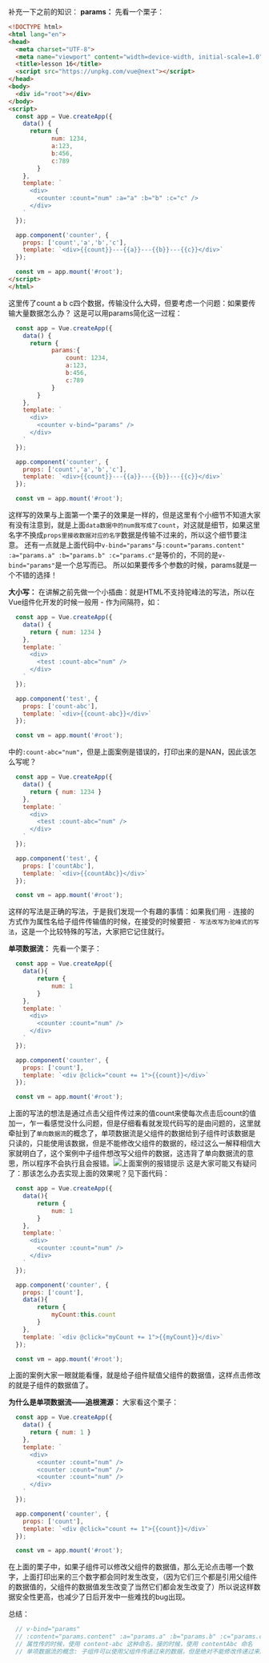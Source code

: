 ﻿补充一下之前的知识：
**params：**
先看一个栗子：

```html
<!DOCTYPE html>
<html lang="en">
<head>
  <meta charset="UTF-8">
  <meta name="viewport" content="width=device-width, initial-scale=1.0">
  <title>lesson 16</title>
  <script src="https://unpkg.com/vue@next"></script>
</head>
<body>
  <div id="root"></div>
</body>
<script>
  const app = Vue.createApp({
    data() {
      return { 
            num: 1234,
            a:123,
            b:456,
            c:789
        }
    },
    template: `
      <div>
        <counter :count="num" :a="a" :b="b" :c="c" />
      </div>
    `
  });

  app.component('counter', {
    props: ['count','a','b','c'],
    template: `<div>{{count}}---{{a}}---{{b}}---{{c}}</div>`
  });

  const vm = app.mount('#root');
</script>
</html>

```
这里传了count a b c四个数据，传输没什么大碍，但要考虑一个问题：如果要传输大量数据怎么办？
这是可以用params简化这一过程：

```javascript
  const app = Vue.createApp({
    data() {
      return { 
            params:{
                count: 1234,
                a:123,
                b:456,
                c:789
            }
        }
    },
    template: `
      <div>
        <counter v-bind="params" />
      </div>
    `
  });

  app.component('counter', {
    props: ['count','a','b','c'],
    template: `<div>{{count}}---{{a}}---{{b}}---{{c}}</div>`
  });

  const vm = app.mount('#root');
```
这样写的效果与上面第一个栗子的效果是一样的，但是这里有个小细节不知道大家有没有注意到，就是上面`data数据中的num我写成了count`，对这就是细节，如果这里名字不换成`props里接收数据对应的名字`数据是传输不过来的，所以这个细节要注意。
还有一点就是上面代码中`v-bind="params"`与`:count="params.content" :a="params.a" :b="params.b" :c="params.c"`是等价的，不同的是`v-bind="params"`是一个总写而已。
所以如果要传多个参数的时候，params就是一个不错的选择！

**大小写：**
在讲解之前先做一个小插曲：就是HTML不支持驼峰法的写法，所以在Vue组件化开发的时候一般用 - 作为间隔符，如：

```javascript
  const app = Vue.createApp({
    data() {
      return { num: 1234 }
    },
    template: `
      <div>
        <test :count-abc="num" />
      </div>
    `
  });

  app.component('test', {
    props: ['count-abc'],
    template: `<div>{{count-abc}}</div>`
  });

  const vm = app.mount('#root');
```
中的`:count-abc="num"`，但是上面案例是错误的，打印出来的是NAN，因此该怎么写呢？

```javascript
  const app = Vue.createApp({
    data() {
      return { num: 1234 }
    },
    template: `
      <div>
        <test :count-abc="num" />
      </div>
    `
  });

  app.component('test', {
    props: ['countAbc'],
    template: `<div>{{countAbc}}</div>`
  });

  const vm = app.mount('#root');
```
这样的写法是正确的写法，于是我们发现一个有趣的事情：如果我们用 `-` 连接的方式作为属性名给子组件传输值的时候，在接受的时候要把 `- 写法改写为驼峰式的写法`，这是一个比较特殊的写法，大家把它记住就行。

**单项数据流：**
先看一个栗子：

```javascript
  const app = Vue.createApp({
    data(){
        return {
            num: 1
        }
    },
    template: `
      <div>
        <counter :count="num" />
      </div>
    `
  });

  app.component('counter', {
    props: ['count'],
    template: `<div @click="count += 1">{{count}}</div>`
  });

  const vm = app.mount('#root');
```
上面的写法的想法是通过点击父组件传过来的值count来使每次点击后count的值加一，乍一看感觉没什么问题，但是仔细看看就发现代码写的是由问题的，这里就牵扯到了`单向数据流`的概念了，单项数据流是父组件的数据给到子组件时该数据是只读的，只能使用该数据，但是不能修改父组件的数据的，经过这么一解释相信大家就明白了，这个案例中子组件想改写父组件的数据，这违背了单向数据流的意思，所以程序不会执行且会报错。![上面案例的报错提示](https://img-blog.csdnimg.cn/20210603204303693.png#pic_center)
这是大家可能又有疑问了：那该怎么办去实现上面的效果呢？见下面代码：

```javascript
  const app = Vue.createApp({
    data(){
        return {
            num: 1
        }
    },
    template: `
      <div>
        <counter :count="num" />
      </div>
    `
  });

  app.component('counter', {
    props: ['count'],
    data(){
        return {
            myCount:this.count
        }
    },
    template: `<div @click="myCount += 1">{{myCount}}</div>`
  });

  const vm = app.mount('#root');
```
上面的案例大家一眼就能看懂，就是给子组件赋值父组件的数据值，这样点击修改的就是子组件的数据值了。

**为什么是单项数据流——追根溯源：**
大家看这个栗子：
```javascript
  const app = Vue.createApp({
    data() {
      return { num: 1 }
    },
    template: `
      <div>
        <counter :count="num" />
        <counter :count="num" />
        <counter :count="num" />
      </div>
    `
  });

  app.component('counter', {
    props: ['count'],
    template: `<div @click="count += 1">{{count}}</div>`
  });

  const vm = app.mount('#root');
```
在上面的栗子中，如果子组件可以修改父组件的数据值，那么无论点击哪一个数字，上面打印出来的三个数字都会同时发生改变，（因为它们三个都是引用父组件的数据值的，父组件的数据值发生改变了当然它们都会发生改变了）所以说这样数据安全性更高，也减少了日后开发中一些难找的bug出现。

总结：

```javascript
  // v-bind="params"
  // :content="params.content" :a="params.a" :b="params.b" :c="params.c"
  // 属性传的时候，使用 content-abc 这种命名，接的时候，使用 contentAbc 命名
  // 单项数据流的概念: 子组件可以使用父组件传递过来的数据，但是绝对不能修改传递过来的数据
```

